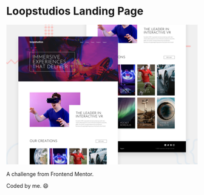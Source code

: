 # Loopstudios Landing Page

![Design preview for the Loopstudios landing page site Frontend Mentor challenge](./src/assets/shared/desktop-preview.jpg)

A challenge from Frontend Mentor.

Coded by me. 😄
